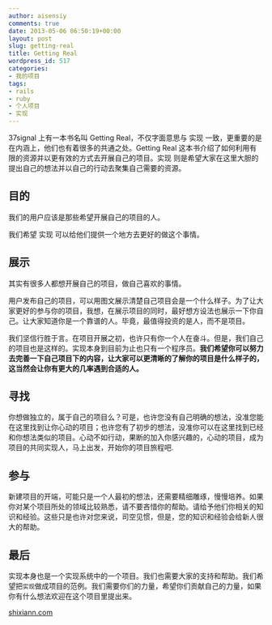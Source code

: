 ```yaml
---
author: aisensiy
comments: true
date: 2013-05-06 06:50:19+00:00
layout: post
slug: getting-real
title: Getting Real
wordpress_id: 517
categories:
- 我的项目
tags:
- rails
- ruby
- 个人项目
- 实现
---
```


37signal 上有一本书名叫 Getting Real，不仅字面意思与 实现 一致，更重要的是在内涵上，他们也有着很多的共通之处。Getting Real 这本书介绍了如何利用有限的资源并以更有效的方式去开展自己的项目。实现 则是希望大家在这里大胆的提出自己的想法并以自己的行动去聚集自己需要的资源。


## 目的


我们的用户应该是那些希望开展自己的项目的人。

我们希望 实现 可以给他们提供一个地方去更好的做这个事情。

## 展示

其实有很多人都想开展自己的项目，做自己喜欢的事情。


用户发布自己的项目，可以用图文展示清楚自己项目会是一个什么样子。为了让大家更好的参与你的项目，我想，在展示项目的同时，最好想方设法也展示一下你自己。让大家知道你是一个靠谱的人。毕竟，最值得投资的是人，而不是项目。

我们坚信行胜于言。在项目开展之初，也许只有你一个人在奋斗。但是，我们自己的项目也是这样的。实现本身到目前为止也只有一个程序员。**我们希望你可以努力去完善一下自己项目下的内容，让大家可以更清晰的了解你的项目是什么样子的，这当然会让你有更大的几率遇到合适的人。**





## 寻找





你想做独立的，属于自己的项目么？可是，也许您没有自己明确的想法，没准您能在这里找到让你心动的项目；也许您有了初步的想法，没准你可以在这里找到已经和你想法类似的项目。心动不如行动，果断的加入你感兴趣的，心动的项目，成为项目的共同实现人，马上出发，开始你的项目旅程吧.

## 参与

新建项目的开端，可能只是一个人最初的想法，还需要精细雕琢，慢慢培养。如果你对某个项目所处的领域比较熟悉，请不要吝惜你的帮助。请给予他们你相关的知识和经验。这些只是也许对您来说，司空见惯，但是，您的知识和经验会给新人很大的帮助。


## 最后

实现本身也是一个实现系统中的一个项目。我们也需要大家的支持和帮助。我们希望把`实现`做成项目的范例。我们需要你们的力量，希望你们贡献自己的力量，如果你有什么想法欢迎在这个项目里提出来。

[shixiann.com](http://shixiann.com)
